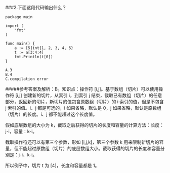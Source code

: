 ###2.下面这段代码输出什么？
```
package main

import (  
    "fmt"
)

func main() {  
    a := [5]int{1, 2, 3, 4, 5}
    t := a[3:4:4]
    fmt.Println(t[0])
}
```

```
A.3
B.4
C.compilation error
```

#####参考答案及解析：B。知识点：操作符 [i,j]。基于数组（切片）可以使用操作符 [i,j] 创建新的切片，从索引 i，到索引 j 结束，截取已有数组（切片）的任意部分，返回新的切片，新切片的值包含原数组（切片）的 i 索引的值，但是不包含 j 索引的值。i、j 都是可选的，i 如果省略，默认是 0，j 如果省略，默认是原数组（切片）的长度。i、j 都不能超过这个长度值。

假如底层数组的大小为 k，截取之后获得的切片的长度和容量的计算方法：长度：j-i，容量：k-i。

截取操作符还可以有第三个参数，形如 [i,j,k]，第三个参数 k 用来限制新切片的容量，但不能超过原数组（切片）的底层数组大小。截取获得的切片的长度和容量分别是：j-i、k-i。

所以例子中，切片 t 为 [4]，长度和容量都是 1。